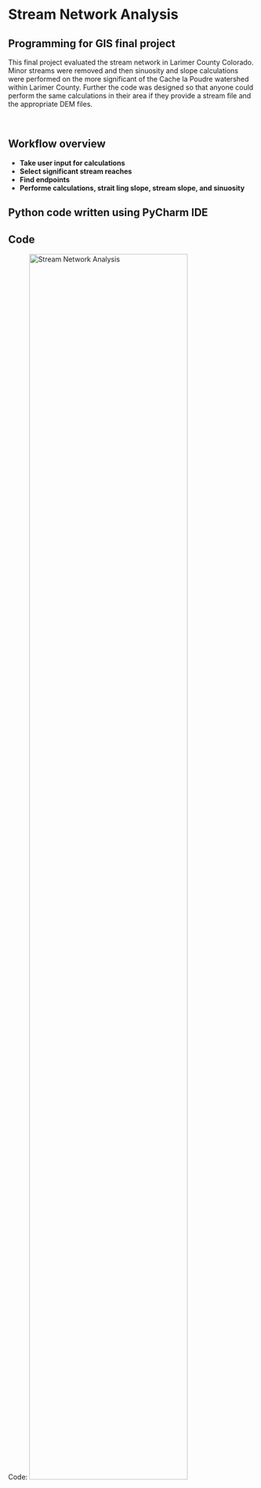 # Stream Network Analysis
<h2>Programming for GIS final project</h2>


This final project evaluated the stream network in Larimer County Colorado.  Minor streams were removed and then sinuosity and slope calculations were performed on the more significant of the Cache la Poudre watershed within Larimer County.  Further the code was designed so that anyone could perform the same calculations in their area if they provide a stream file and the appropriate DEM files.

<br />


<h2>Workflow overview</h2>

- <b>Take user input for calculations</b> 
- <b>Select significant stream reaches</b>
- <b>Find endpoints</b>
- <b>Performe calculations, strait ling slope, stream slope, and sinuosity</b>

<h2>Python code written using PyCharm IDE </h2>


<h2>Code</h2>

<p align="left">
Code:

<img src="https://github.com/JohnDDietrich/Stream-Sinuosity-in-Larimer-County-CO/FinalProject_Dietrich.py" height="80%" width="80%" alt="Stream Network Analysis"/>

